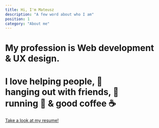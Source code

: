 ```yaml
---
title: Hi, I'm Mateusz
description: "A few word about who I am"
position: 1
category: "About me"
---
```


<h1>My profession is Web development & UX design.</h1>
<h1>I love helping people, 🤝<br>hanging out with friends, 👋<br>running 🏃 & good coffee ☕</h1>
<app-color-switcher class="inline-flex ml-2"></app-color-switcher>

<a href="/portfolio/resume.pdf" target="_blank">Take a look at my resume!</a>
